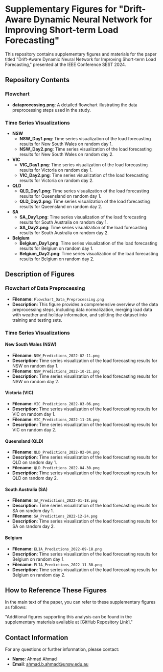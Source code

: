 # Supplementary Figures for "Drift-Aware Dynamic Neural Network for Improving Short-term Load Forecasting"

This repository contains supplementary figures and materials for the paper titled "Drift-Aware Dynamic Neural Network for Improving Short-term Load Forecasting," presented at the IEEE Conference SEST 2024.

## Repository Contents

### Flowchart
- **dataprocessing.png**: A detailed flowchart illustrating the data preprocessing steps used in the study.

### Time Series Visualizations
- **NSW**
  - **NSW_Day1.png**: Time series visualization of the load forecasting results for New South Wales on random day 1.
  - **NSW_Day2.png**: Time series visualization of the load forecasting results for New South Wales on random day 2.
- **VIC**
  - **VIC_Day1.png**: Time series visualization of the load forecasting results for Victoria on random day 1.
  - **VIC_Day2.png**: Time series visualization of the load forecasting results for Victoria on random day 2.
- **QLD**
  - **QLD_Day1.png**: Time series visualization of the load forecasting results for Queensland on random day 1.
  - **QLD_Day2.png**: Time series visualization of the load forecasting results for Queensland on random day 2.
- **SA**
  - **SA_Day1.png**: Time series visualization of the load forecasting results for South Australia on random day 1.
  - **SA_Day2.png**: Time series visualization of the load forecasting results for South Australia on random day 2.
- **Belgium**
  - **Belgium_Day1.png**: Time series visualization of the load forecasting results for Belgium on random day 1.
  - **Belgium_Day2.png**: Time series visualization of the load forecasting results for Belgium on random day 2.

## Description of Figures

### Flowchart of Data Preprocessing
- **Filename**: `Flowchart_Data_Preprocessing.png`
- **Description**: This figure provides a comprehensive overview of the data preprocessing steps, including data normalization, merging load data with weather and holiday information, and splitting the dataset into training and testing sets.

### Time Series Visualizations

#### New South Wales (NSW)
- **Filename**: `NSW_Predictions_2022-02-11.png`
- **Description**: Time series visualization of the load forecasting results for NSW on random day 1.
- **Filename**: `NSW_Predictions_2022-10-21.png`
- **Description**: Time series visualization of the load forecasting results for NSW on random day 2.

#### Victoria (VIC)
- **Filename**: `VIC_Predictions_2022-03-06.png`
- **Description**: Time series visualization of the load forecasting results for VIC on random day 1.
- **Filename**: `VIC_Predictions_2022-11-28.png`
- **Description**: Time series visualization of the load forecasting results for VIC on random day 2.

#### Queensland (QLD)
- **Filename**: `QLD_Predictions_2022-02-04.png`
- **Description**: Time series visualization of the load forecasting results for QLD on random day 1.
- **Filename**: `QLD_Predictions_2022-04-30.png`
- **Description**: Time series visualization of the load forecasting results for QLD on random day 2.

#### South Australia (SA)
- **Filename**: `SA_Predictions_2022-01-18.png`
- **Description**: Time series visualization of the load forecasting results for SA on random day 1.
- **Filename**: `SA_Predictions_2022-12-24.png`
- **Description**: Time series visualization of the load forecasting results for SA on random day 2.

#### Belgium
- **Filename**: `ELIA_Predictions_2022-09-18.png`
- **Description**: Time series visualization of the load forecasting results for Belgium on random day 1.
- **Filename**: `ELIA_Predictions_2022-11-30.png`
- **Description**: Time series visualization of the load forecasting results for Belgium on random day 2.

## How to Reference These Figures

In the main text of the paper, you can refer to these supplementary figures as follows:

"Additional figures supporting this analysis can be found in the supplementary materials available at [GitHub Repository Link]."

## Contact Information

For any questions or further information, please contact:

- **Name**: Ahmad Ahmad
- **Email**: ahmad.b.ahmad@unsw.edu.au
